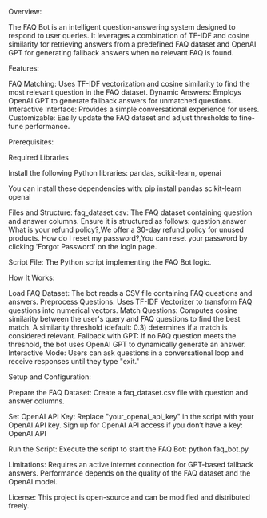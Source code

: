 Overview:

The FAQ Bot is an intelligent question-answering system designed to respond to user queries. It leverages a combination of TF-IDF and cosine similarity for retrieving answers from a predefined FAQ dataset and OpenAI GPT for generating fallback answers when no relevant FAQ is found.

Features:

FAQ Matching: Uses TF-IDF vectorization and cosine similarity to find the most relevant question in the FAQ dataset.
Dynamic Answers: Employs OpenAI GPT to generate fallback answers for unmatched questions.
Interactive Interface: Provides a simple conversational experience for users.
Customizable: Easily update the FAQ dataset and adjust thresholds to fine-tune performance.

Prerequisites:

Required Libraries

Install the following Python libraries: pandas, scikit-learn, openai

You can install these dependencies with: pip install pandas scikit-learn openai

Files and Structure:
faq_dataset.csv: The FAQ dataset containing question and answer columns. Ensure it is structured as follows:
question,answer
What is your refund policy?,We offer a 30-day refund policy for unused products.
How do I reset my password?,You can reset your password by clicking 'Forgot Password' on the login page.

Script File: The Python script implementing the FAQ Bot logic.

How It Works:

Load FAQ Dataset: The bot reads a CSV file containing FAQ questions and answers.
Preprocess Questions: Uses TF-IDF Vectorizer to transform FAQ questions into numerical vectors.
Match Questions:
Computes cosine similarity between the user's query and FAQ questions to find the best match.
A similarity threshold (default: 0.3) determines if a match is considered relevant.
Fallback with GPT: If no FAQ question meets the threshold, the bot uses OpenAI GPT to dynamically generate an answer.
Interactive Mode: Users can ask questions in a conversational loop and receive responses until they type "exit."

Setup and Configuration:

Prepare the FAQ Dataset:
Create a faq_dataset.csv file with question and answer columns.

Set OpenAI API Key:
Replace "your_openai_api_key" in the script with your OpenAI API key.
Sign up for OpenAI API access if you don’t have a key: OpenAI API

Run the Script: Execute the script to start the FAQ Bot: python faq_bot.py

Limitations: 
Requires an active internet connection for GPT-based fallback answers.
Performance depends on the quality of the FAQ dataset and the OpenAI model.

License: This project is open-source and can be modified and distributed freely.
